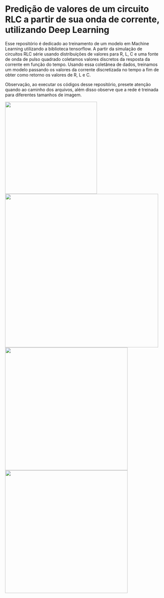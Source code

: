 # Predição de valores de um circuito RLC a partir de sua onda de corrente, utilizando Deep Learning
Esse repositório é dedicado ao treinamento de um modelo em Machine Learning utilizando a biblioteca tensorflow. 
A partir da simulação de circuitos RLC série usando distribuições de valores para R, L, C e uma fonte de onda de pulso quadrado coletamos valores discretos da resposta da corrente em função do tempo.
Usando essa coletânea de dados, treinamos um modelo passando os valores da corrente discretizada no tempo a fim de obter como retorno os valores de R, L e C.

Observação, ao executar os códigos desse repositório, presete atenção quando ao caminho dos arquivos, além disso observe que a rede é treinada para diferentes tamanhos de imagem.

<img src="https://github.com/ygordealmeida/Modelo_simulador/assets/140769575/2516b844-1d27-4ceb-a3ab-2337c417f8ce" width="300">
<img src="https://github.com/ygordealmeida/Modelo_simulador/assets/140769575/54fdb90e-d921-4e43-a0bc-192a6c50ae1e" width="500">
<img src="https://github.com/ygordealmeida/Modelo_simulador/assets/140769575/3ca65e66-caba-48e6-9679-4e2fa65b6957" width="400">
<img src="https://github.com/ygordealmeida/Modelo_simulador/assets/140769575/e0cb704d-9774-4879-a4ff-9f999d1fa0a1" width="400">
